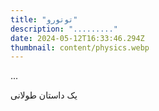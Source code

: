 ```yaml
---
title: "توتورو"
description: "........."
date: 2024-05-12T16:33:46.294Z
thumbnail: content/physics.webp
---
```


...
<PageIntro />

یک داستان طولانی

<Comments />
